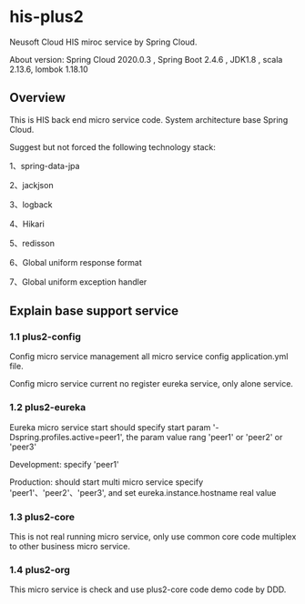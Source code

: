 # his-plus2 
Neusoft Cloud HIS miroc service by Spring Cloud.

About version: Spring Cloud 2020.0.3 , Spring Boot 2.4.6 , JDK1.8 ,  scala 2.13.6, lombok 1.18.10

## Overview
  This is HIS back end micro service code. System architecture base Spring Cloud.
  
  Suggest but not forced the following technology stack:
  
  1、spring-data-jpa
  
  2、jackjson
  
  3、logback
  
  4、Hikari
  
  5、redisson
  
  6、Global uniform response format
  
  7、Global uniform exception handler

## Explain base support service
### 1.1 plus2-config
   Config micro service management all micro service config application.yml file.
   
   Config micro service current no register eureka service, only alone service.
### 1.2 plus2-eureka
   Eureka micro service start should specify start param '-Dspring.profiles.active=peer1', the param value rang 'peer1' or 'peer2' or 'peer3'
   
   Development: specify 'peer1'
   
   Production: should start multi micro service specify 'peer1'、'peer2'、'peer3', and set eureka.instance.hostname real value
### 1.3 plus2-core
   This is not real running micro service, only use common core code multiplex to other business micro service.
### 1.4 plus2-org
   This micro service is check and use plus2-core code demo code by DDD.   
